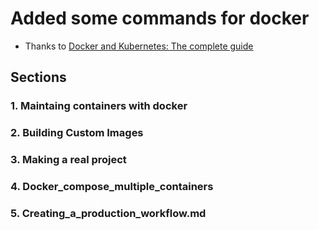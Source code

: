 # Added some commands for docker

- Thanks to [Docker and Kubernetes: The complete guide](https://www.udemy.com/docker-and-kubernetes-the-complete-guide/learn/v4/content)

## Sections
### 1. Maintaing containers with docker
### 2. Building Custom Images
### 3. Making a real project
### 4. Docker_compose_multiple_containers
### 5. Creating_a_production_workflow.md 
